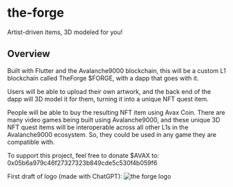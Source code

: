 # the-forge

Artist-driven items, 3D modeled for you!

## Overview

Built with Flutter and the Avalanche9000 blockchain, this will be a custom L1 blockchain called TheForge $FORGE, with a dapp that goes with it.

Users will be able to upload their own artwork, and the back end of the dapp will 3D model it for them, turning it into a unique NFT quest item.

People will be able to buy the resulting NFT item using Avax Coin. There are many video games being built using Avalanche9000, and these unique 3D NFT quest items will be interoperable across all other L1s in the Avalanche9000 ecosystem. So, they could be used in any game they are compatible with.

To support this project, feel free to donate $AVAX to: 0x05b6a979c46f27327323b849cde5c530f4b059f6

First draft of logo (made with ChatGPT):
![the forge logo](https://raw.githubusercontent.com/your-username/your-repo/main/assets/images/avalanche9000.png)
